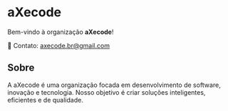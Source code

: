 # aXecode

Bem-vindo à organização **aXecode**!

📧 Contato: [axecode.br@gmail.com](mailto:axecode.br@gmail.com)

## Sobre
A aXecode é uma organização focada em desenvolvimento de software, inovação e tecnologia. Nosso objetivo é criar soluções inteligentes, eficientes e de qualidade.
